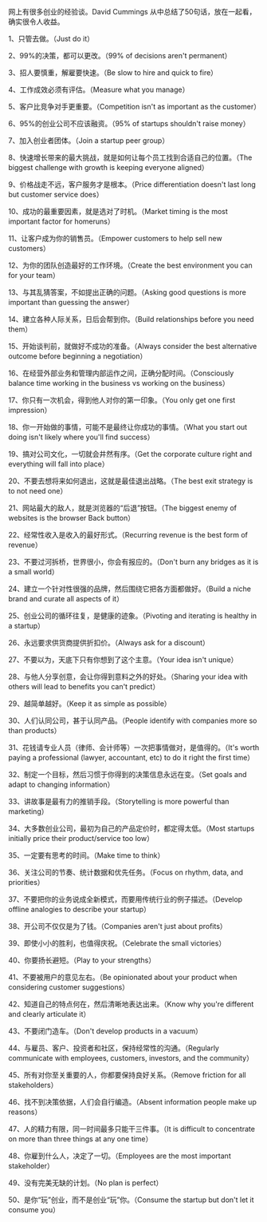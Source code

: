 网上有很多创业的经验谈。David Cummings 从中总结了50句话，放在一起看，确实很令人收益。

1、只管去做。（Just do it）

2、99%的决策，都可以更改。（99% of decisions aren't permanent）

3、招人要慎重，解雇要快速。（Be slow to hire and quick to fire）

4、工作成效必须有评估。（Measure what you manage）

5、客户比竞争对手更重要。（Competition isn't as important as the customer）

6、95%的创业公司不应该融资。（95% of startups shouldn't raise money）

7、加入创业者团体。（Join a startup peer group）

8、快速增长带来的最大挑战，就是如何让每个员工找到合适自己的位置。（The biggest challenge with growth is keeping everyone aligned）

9、价格战走不远，客户服务才是根本。（Price differentiation doesn't last long but customer service does）

10、成功的最重要因素，就是选对了时机。（Market timing is the most important factor for homeruns）

11、让客户成为你的销售员。（Empower customers to help sell new customers）

12、为你的团队创造最好的工作环境。（Create the best environment you can for your team）

13、与其乱猜答案，不如提出正确的问题。（Asking good questions is more important than guessing the answer）

14、建立各种人际关系，日后会帮到你。（Build relationships before you need them）

15、开始谈判前，就做好不成功的准备。（Always consider the best alternative outcome before beginning a negotiation）

16、在经营外部业务和管理内部运作之间，正确分配时间。（Consciously balance time working in the business vs working on the business）

17、你只有一次机会，得到他人对你的第一印象。（You only get one first impression）

18、你一开始做的事情，可能不是最终让你成功的事情。（What you start out doing isn't likely where you'll find success）

19、搞对公司文化，一切就会井然有序。（Get the corporate culture right and everything will fall into place）

20、不要去想将来如何退出，这就是最佳退出战略。（The best exit strategy is to not need one）

21、网站最大的敌人，就是浏览器的“后退”按钮。（The biggest enemy of websites is the browser Back button）

22、经常性收入是收入的最好形式。（Recurring revenue is the best form of revenue）

23、不要过河拆桥，世界很小，你会有报应的。（Don't burn any bridges as it is a small world）

24、建立一个针对性很强的品牌，然后围绕它把各方面都做好。（Build a niche brand and curate all aspects of it）

25、创业公司的循环往复，是健康的迹象。（Pivoting and iterating is healthy in a startup）

26、永远要求供货商提供折扣价。（Always ask for a discount）

27、不要以为，天底下只有你想到了这个主意。（Your idea isn't unique）

28、与他人分享创意，会让你得到意料之外的好处。（Sharing your idea with others will lead to benefits you can't predict）

29、越简单越好。（Keep it as simple as possible）

30、人们认同公司，甚于认同产品。（People identify with companies more so than products）

31、花钱请专业人员（律师、会计师等）一次把事情做对，是值得的。（It's worth paying a professional (lawyer, accountant, etc) to do it right the first time）

32、制定一个目标，然后习惯于你得到的决策信息永远在变。（Set goals and adapt to changing information）

33、讲故事是最有力的推销手段。（Storytelling is more powerful than marketing）

34、大多数创业公司，最初为自己的产品定价时，都定得太低。（Most startups initially price their product/service too low）

35、一定要有思考的时间。（Make time to think）

36、关注公司的节奏、统计数据和优先任务。（Focus on rhythm, data, and priorities）

37、不要把你的业务说成全新模式，而要用传统行业的例子描述。（Develop offline analogies to describe your startup）

38、开公司不仅仅是为了钱。（Companies aren't just about profits）

39、即使小小的胜利，也值得庆祝。（Celebrate the small victories）

40、你要扬长避短。（Play to your strengths）

41、不要被用户的意见左右。（Be opinionated about your product when considering customer suggestions）

42、知道自己的特点何在，然后清晰地表达出来。（Know why you're different and clearly articulate it）

43、不要闭门造车。（Don't develop products in a vacuum）

44、与雇员、客户、投资者和社区，保持经常性的沟通。（Regularly communicate with employees, customers, investors, and the community）

45、所有对你至关重要的人，你都要保持良好关系。（Remove friction for all stakeholders）

46、找不到决策依据，人们会自行编造。（Absent information people make up reasons）

47、人的精力有限，同一时间最多只能干三件事。（It is difficult to concentrate on more than three things at any one time）

48、你雇到什么人，决定了一切。（Employees are the most important stakeholder）

49、没有完美无缺的计划。（No plan is perfect）

50、是你“玩”创业，而不是创业“玩”你。（Consume the startup but don't let it consume you）